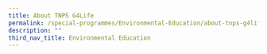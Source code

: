 ```yaml
---
title: About TNPS G4Life
permalink: /special-programmes/Environmental-Education/about-tnps-g4life/
description: ""
third_nav_title: Environmental Education
---
```

